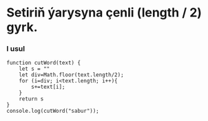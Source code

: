 # Setiriň ýarysyna çenli (length / 2) gyrk.
###             I usul
```
function cutWord(text) {
    let s = ""
    let div=Math.floor(text.length/2);
    for (i=div; i<text.length; i++){
        s+=text[i];
    }
    return s
}
console.log(cutWord("sabur"));
``` 

